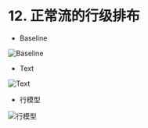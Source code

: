 # 12. 正常流的行级排布


- Baseline
<img :src="$withBase('/images/baseline.png')" alt="Baseline">

- Text
<img :src="$withBase('/images/text.png')" alt="Text">

- 行模型
<img :src="$withBase('/images/linemodule.png')" alt="行模型">